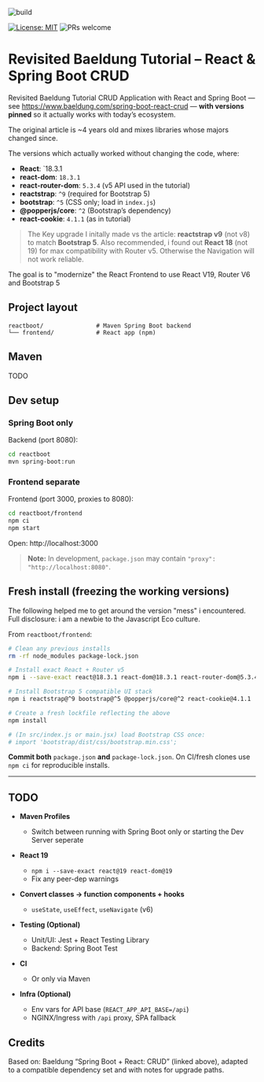 ![build](https://github.com/chhex/spring-boot-react-crud-revisited/actions/workflows/build.yml/badge.svg?branch=main)

[![License: MIT](https://img.shields.io/badge/License-MIT-yellow.svg)](LICENSE)
![PRs welcome](https://img.shields.io/badge/PRs-welcome-brightgreen.svg)

# Revisited Baeldung Tutorial – React & Spring Boot CRUD

Revisited Baeldung Tutorial CRUD Application with React and Spring Boot — see https://www.baeldung.com/spring-boot-react-crud — **with versions pinned** so it actually works with today’s ecosystem.

The original article is ~4 years old and mixes libraries whose majors changed since.

The versions which actually worked without changing the code, where:

- **React**: `18.3.1
- **react-dom**: `18.3.1`
- **react-router-dom**: `5.3.4` (v5 API used in the tutorial)
- **reactstrap**: `^9` (required for Bootstrap 5)
- **bootstrap**: `^5` (CSS only; load in `index.js`)
- **@popperjs/core**: `^2` (Bootstrap’s dependency)
- **react-cookie**: `4.1.1` (as in tutorial)

> The Key upgrade I initally made vs the article: **reactstrap v9** (not v8) to match **Bootstrap 5**.
> Also recommended, i found out **React 18** (not 19) for max compatibility with Router v5. Otherwise the Navigation will not work reliable.


The goal is to "modernize" the React Frontend to
use React V19, Router V6 and Bootstrap 5


## Project layout

```
reactboot/               # Maven Spring Boot backend
└── frontend/            # React app (npm)
```
## Maven

TODO

## Dev setup

### Spring Boot only

Backend (port 8080):

```bash
cd reactboot
mvn spring-boot:run
```

### Frontend separate 

Frontend (port 3000, proxies to 8080):

```bash
cd reactboot/frontend
npm ci
npm start
```

Open: http://localhost:3000

> **Note:** In development, `package.json` may contain `"proxy": "http://localhost:8080"`.




## Fresh install (freezing the working versions)

The following helped me to get around the version "mess" i encountered. Full disclosure: i am a newbie to the Javascript Eco culture.

From `reactboot/frontend`:

```bash
# Clean any previous installs
rm -rf node_modules package-lock.json

# Install exact React + Router v5
npm i --save-exact react@18.3.1 react-dom@18.3.1 react-router-dom@5.3.4

# Install Bootstrap 5 compatible UI stack
npm i reactstrap@^9 bootstrap@^5 @popperjs/core@^2 react-cookie@4.1.1

# Create a fresh lockfile reflecting the above
npm install

# (In src/index.js or main.jsx) load Bootstrap CSS once:
# import 'bootstrap/dist/css/bootstrap.min.css';
```

**Commit both** `package.json` **and** `package-lock.json`.
On CI/fresh clones use `npm ci` for reproducible installs.

---

## TODO

- **Maven Profiles**
  
  - Switch between running with Spring Boot only or starting the Dev Server seperate
- **React 19**
  
  - `npm i --save-exact react@19 react-dom@19`
  - Fix any peer-dep warnings
- **Convert classes → function components + hooks**
  
  - `useState`, `useEffect`, `useNavigate` (v6)
- **Testing (Optional)**
  
  - Unit/UI: Jest + React Testing Library
  - Backend: Spring Boot Test

- **CI**

  - Or only via Maven
- **Infra (Optional)**
  
  - Env vars for API base (`REACT_APP_API_BASE=/api`)
  - NGINX/Ingress with `/api` proxy, SPA fallback

## Credits

Based on: Baeldung “Spring Boot + React: CRUD” (linked above), adapted to a compatible dependency set and with notes for upgrade paths.

